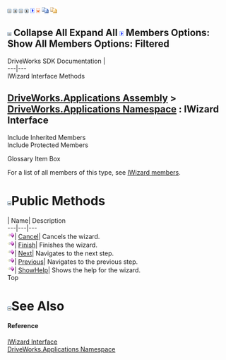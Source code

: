 ![](dotnetimages/collapse.gif) ![](dotnetimages/expand.gif) ![](dotnetimages/collapse.gif) ![](dotnetimages/expand.gif) ![](dotnetimages/drpdown.gif) ![](dotnetimages/drpdown_orange.gif) ![](dotnetimages/copycode.gif) ![](dotnetimages/copycodeHighlight.gif)

![](dotnetimages/collapse.gif) Collapse All Expand All ![](dotnetimages/drpdown.gif) Members Options: Show All  Members Options: Filtered   
---  
DriveWorks SDK Documentation  |   
---|---  
IWizard Interface Methods   
  
[DriveWorks.Applications Assembly](topic13.md) > [DriveWorks.Applications Namespace](topic16.md) : IWizard Interface  
---  
  
Include Inherited Members    
Include Protected Members    


Glossary Item Box

For a list of all members of this type, see [IWizard members](topic614.md).

# ![](dotnetimages/collapse.gif)Public Methods

| Name| Description  
---|---|---  
![ Method](dotnetimages/Method.gif)| [Cancel](topic618.md)| Cancels the wizard.   
![ Method](dotnetimages/Method.gif)| [Finish](topic619.md)| Finishes the wizard.   
![ Method](dotnetimages/Method.gif)| [Next](topic620.md)| Navigates to the next step.   
![ Method](dotnetimages/Method.gif)| [Previous](topic621.md)| Navigates to the previous step.   
![ Method](dotnetimages/Method.gif)| [ShowHelp](topic622.md)| Shows the help for the wizard.   
Top

# ![](dotnetimages/collapse.gif)See Also

#### Reference

[IWizard Interface](topic613.md)   
[DriveWorks.Applications Namespace](topic16.md)


